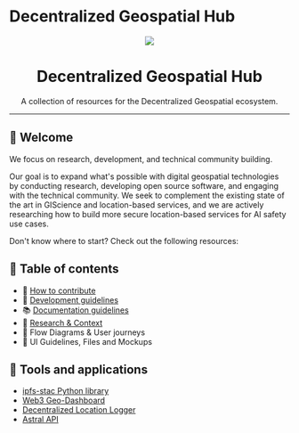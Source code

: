 # Decentralized Geospatial Hub

<style>
.md-content .md-typeset h1 { display: none; }
</style>

<div align="center">
<a href="https://decentralizedgeo.org/" target="_blank"><img src="https://avatars.githubusercontent.com/u/199006257?s=150&v=4" /></a>
  <h1>Decentralized Geospatial Hub</h1>
  <p>A collection of resources for the Decentralized Geospatial ecosystem.</p>
</div>

---

## 👋 Welcome

We focus on research, development, and technical community building.

Our goal is to expand what's possible with digital geospatial technologies by conducting research, developing open source software, and engaging with the technical community. We seek to complement the existing state of the art in GIScience and location-based services, and we are actively researching how to build more secure location-based services for AI safety use cases.

Don't know where to start? Check out the following resources:

## 📖 Table of contents

- 🚢 [How to contribute](./contribute/contributing-guidelines.md)
- 💅 [Development guidelines](./style-guidelines.md)
- 📚 [Documentation guidelines](./documentation-guidelines.md)
- 🔬 <a href="https://osf.io/preprints/osf/bg2uq_v1" target="_blank">Research & Context</a>
- 🔀 Flow Diagrams & User journeys
- 🚀 UI Guidelines, Files and Mockups

## :toolbox: Tools and applications

- <a href="https://decentralizedgeo.github.io/ipfs-stac/" target="_blank">ipfs-stac Python library</a>
- [Web3 Geo-Dashboard](./ecosystem/web3-geospatial-dashboard/index.md)
- [Decentralized Location Logger](./ecosystem/decentralized-location-logger/index.md)
- [Astral API](./ecosystem/astral-api/index.md)
